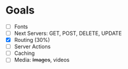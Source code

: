 # Goals

- [ ] Fonts
- [ ] Next Servers: GET, POST, DELETE, UPDATE
- [x] Routing (30%)
- [ ] Server Actions
- [ ] Caching
- [ ] Media: ~~Images~~, videos
